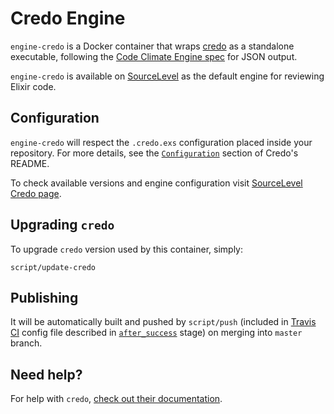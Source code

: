 # Credo Engine

`engine-credo` is a Docker container that wraps
[credo](http://github.com/rrrene/credo) as a standalone executable,
following the [Code Climate Engine spec](https://github.com/codeclimate/spec)
for JSON output.

`engine-credo` is available on [SourceLevel](https://sourcelevel.io) as the default engine
for reviewing Elixir code.

## Configuration

`engine-credo` will respect the `.credo.exs` configuration placed inside your
repository. For more details, see the [`Configuration`](https://github.com/rrrene/credo#configuration)
section of Credo's README.

To check available versions and engine configuration visit
[SourceLevel Credo page](https://docs.sourcelevel.io/engines/credo).

## Upgrading `credo`

To upgrade `credo` version used by this container, simply:

```
script/update-credo
```

## Publishing

It will be automatically built and pushed by `script/push` (included in
[Travis CI](https://travis-ci.org) config file described in [`after_success`](https://docs.travis-ci.com/user/job-lifecycle/) stage) on merging into `master` branch.

## Need help?

For help with `credo`,
[check out their documentation](https://github.com/rrrene/credo).
